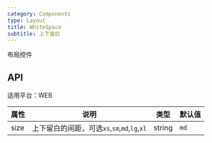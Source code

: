 ```yaml
---
category: Components
type: Layout
title: WhiteSpace
subtitle: 上下留白
---
```


布局控件

## API

适用平台：WEB

属性 | 说明 | 类型 | 默认值
----|-----|------|------
| size       |  上下留白的间距，可选`xs`,`sm`,`md`,`lg`,`xl`  | string | `md`  |